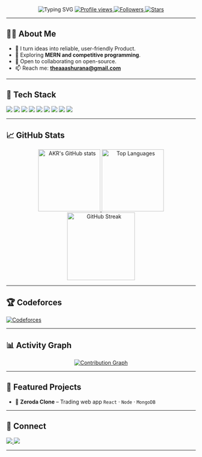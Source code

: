 <!-- PROFILE README for king-akr -->
<div align="center">

<!-- Animated typing header -->
<img src="https://readme-typing-svg.demolab.com?font=Fira+Code&weight=700&size=28&pause=900&center=true&vCenter=true&width=800&lines=Hey%2C+I'm+AKR+%F0%9F%91%8B;Full-Stack+Developer;I+build+clean%2C+performant+web+apps" alt="Typing SVG" />

<!-- Badges -->
<a href="https://github.com/king-akr">
  <img src="https://komarev.com/ghpvc/?username=king-akr&label=Profile%20views&color=0e75b6&style=flat" alt="Profile views" />
</a>
<a href="https://github.com/king-akr?tab=followers">
  <img src="https://img.shields.io/github/followers/king-akr?label=Followers&style=social" alt="Followers" />
</a>
<a href="https://github.com/king-akr">
  <img src="https://img.shields.io/github/stars/king-akr?affiliations=OWNER%2CCOLLABORATOR&style=social" alt="Stars" />
</a>

</div>

---

## 👨‍💻 About Me
- 🧠 I turn ideas into reliable, user-friendly Product.
- 🔭 Exploring **MERN and competitive programming**.
- 🤝 Open to collaborating on open-source.
- 📫 Reach me: **theaaashurana@gmail.com** 

---

## 🧰 Tech Stack
<p>
  <img src="https://img.shields.io/badge/JavaScript-000?logo=javascript" />
  <img src="https://img.shields.io/badge/React-000?logo=react" />
  <img src="https://img.shields.io/badge/Node.js-000?logo=nodedotjs" />
  <img src="https://img.shields.io/badge/Express-000?logo=express" />
  <img src="https://img.shields.io/badge/MongoDB-000?logo=mongodb" />
  <img src="https://img.shields.io/badge/TailwindCSS-000?logo=tailwindcss" />
  <img src="https://img.shields.io/badge/HTML5-000?logo=html5" />
  <img src="https://img.shields.io/badge/CSS3-000?logo=css3&logoColor=1572B6" />
  <img src="https://img.shields.io/badge/Git-000?logo=git" />
</p>

---

## 📈 GitHub Stats
<div align="center">

<a href="https://github.com/anuraghazra/github-readme-stats">
  <img height="165" src="https://github-readme-stats.vercel.app/api?username=king-akr&show_icons=true&count_private=true&include_all_commits=true&rank_icon=github&theme=radical" alt="AKR's GitHub stats" />
</a>
<a href="https://github.com/anuraghazra/github-readme-stats">
  <img height="165" src="https://github-readme-stats.vercel.app/api/top-langs/?username=king-akr&layout=compact&langs_count=8&hide=css,scss&theme=radical" alt="Top Languages" />
</a>

<a href="https://github.com/DenverCoder1/github-readme-streak-stats">
  <img height="180" src="https://streak-stats.demolab.com?user=king-akr&theme=radical&date_format=j%20M%5B%20Y%5D" alt="GitHub Streak" />
</a>

</div>

---

## 🏆 Codeforces
[![Codeforces](https://img.shields.io/badge/Codeforces-AKR369-orange?logo=codeforces&style=flat)](https://codeforces.com/profile/AKR369)



---

## 📊 Activity Graph
<div align="center">
  <a href="https://github.com/Ashutosh00710/github-readme-activity-graph">
    <img src="https://github-readme-activity-graph.vercel.app/graph?username=king-akr&theme=github-compact&area=true" alt="Contribution Graph" />
  </a>
</div>

---

## 🚀 Featured Projects
- 🔹 **Zeroda Clone** – Trading web app
  `React` · `Node` · `MongoDB`

---

## 📨 Connect
<p>
  <a href="https://www.linkedin.com/in/ashutosh-kumar-rana-b71206253/" target="_blank">
    <img src="https://img.shields.io/badge/LinkedIn-0A66C2?logo=linkedin&logoColor=white" />
  </a>
  <a href="mailto:theaaashurana@gmail.com">
    <img src="https://img.shields.io/badge/Email-D14836?logo=gmail&logoColor=white" />
  </a>
</p>

---

